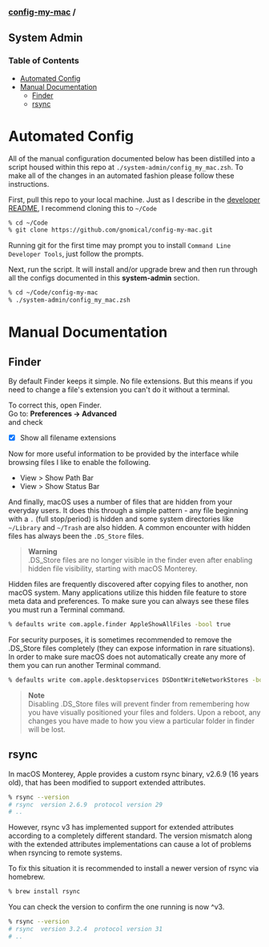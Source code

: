 ### [config-my-mac](../../../) / <!-- omit in toc -->
## System Admin

### Table of Contents <!-- omit in toc -->
- [Automated Config](#automated-config)
- [Manual Documentation](#manual-documentation)
  - [Finder](#finder)
  - [rsync](#rsync)

# Automated Config
All of the manual configuration documented below has been distilled into a script housed within this repo at `./system-admin/config_my_mac.zsh`. To make all of the changes in an automated fashion please follow these instructions.

First, pull this repo to your local machine. Just as I describe in the [developer README](../developer#os-), I recommend cloning this to `~/Code`
```bash
% cd ~/Code
% git clone https://github.com/gnomical/config-my-mac.git
```
Running git for the first time may prompt you to install `Command Line Developer Tools`, just follow the prompts.

Next, run the script. It will install and/or upgrade brew and then run through all the configs documented in this **system-admin** section.
```bash
% cd ~/Code/config-my-mac
% ./system-admin/config_my_mac.zsh
```

# Manual Documentation
## Finder
By default Finder keeps it simple. No file extensions. But this means if you need to change a file's extension you can't do it without a terminal.

To correct this, open Finder.  
Go to: **Preferences -> Advanced**  
and check
  - [x] Show all filename extensions

Now for more useful information to be provided by the interface while browsing files I like to enable the following.
  - View > Show Path Bar
  - View > Show Status Bar

And finally, macOS uses a number of files that are hidden from your everyday users. It does this through a simple pattern - any file beginning with a `.` (full stop/period) is hidden and some system directories like `~/Library` and `~/Trash` are also hidden. A common encounter with hidden files has always been the `.DS_Store` files. 

> **Warning**  
> .DS_Store files are no longer visible in the finder even after enabling hidden file visibility, starting with macOS Monterey.  

Hidden files are frequently discovered after copying files to another, non macOS system. Many applications utilize this hidden file feature to store meta data and preferences. To make sure you can always see these files you must run a Terminal command.
```bash
% defaults write com.apple.finder AppleShowAllFiles -bool true
```

For security purposes, it is sometimes recommended to remove the .DS_Store files completely (they can expose information in rare situations). In order to make sure macOS does not automatically create any more of them you can run another Terminal command.
```bash
% defaults write com.apple.desktopservices DSDontWriteNetworkStores -bool true
```
> **Note**  
> Disabling .DS_Store files will prevent finder from remembering how you have visually positioned your files and folders. Upon a reboot, any changes you have made to how you view a particular folder in finder will be lost.

## rsync
In macOS Monterey, Apple provides a custom rsync binary, v2.6.9 (16 years old), that has been modified to support extended attributes. 
```bash
% rsync --version
# rsync  version 2.6.9  protocol version 29
# ..
```
However, rsync v3 has implemented support for extended attributes according to a completely different standard. The version mismatch along with the extended attributes implementations can cause a lot of problems when rsyncing to remote systems. 

To fix this situation it is recommended to install a newer version of rsync via homebrew.
```bash
% brew install rsync
```
You can check the version to confirm the one running is now ^v3.
```bash
% rsync --version
# rsync  version 3.2.4  protocol version 31
# ..
```